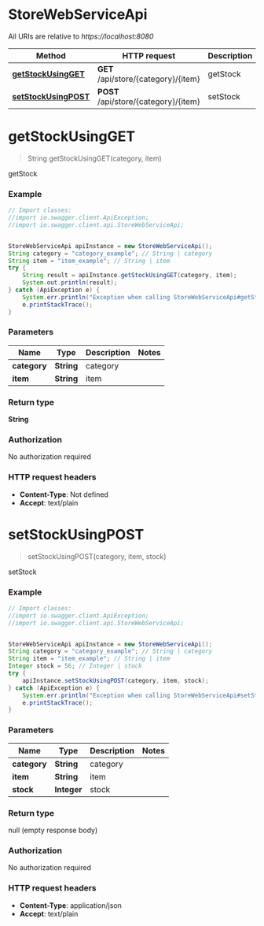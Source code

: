 # StoreWebServiceApi

All URIs are relative to *https://localhost:8080*

Method | HTTP request | Description
------------- | ------------- | -------------
[**getStockUsingGET**](StoreWebServiceApi.md#getStockUsingGET) | **GET** /api/store/{category}/{item} | getStock
[**setStockUsingPOST**](StoreWebServiceApi.md#setStockUsingPOST) | **POST** /api/store/{category}/{item} | setStock


<a name="getStockUsingGET"></a>
# **getStockUsingGET**
> String getStockUsingGET(category, item)

getStock

### Example
```java
// Import classes:
//import io.swagger.client.ApiException;
//import io.swagger.client.api.StoreWebServiceApi;


StoreWebServiceApi apiInstance = new StoreWebServiceApi();
String category = "category_example"; // String | category
String item = "item_example"; // String | item
try {
    String result = apiInstance.getStockUsingGET(category, item);
    System.out.println(result);
} catch (ApiException e) {
    System.err.println("Exception when calling StoreWebServiceApi#getStockUsingGET");
    e.printStackTrace();
}
```

### Parameters

Name | Type | Description  | Notes
------------- | ------------- | ------------- | -------------
 **category** | **String**| category |
 **item** | **String**| item |

### Return type

**String**

### Authorization

No authorization required

### HTTP request headers

 - **Content-Type**: Not defined
 - **Accept**: text/plain

<a name="setStockUsingPOST"></a>
# **setStockUsingPOST**
> setStockUsingPOST(category, item, stock)

setStock

### Example
```java
// Import classes:
//import io.swagger.client.ApiException;
//import io.swagger.client.api.StoreWebServiceApi;


StoreWebServiceApi apiInstance = new StoreWebServiceApi();
String category = "category_example"; // String | category
String item = "item_example"; // String | item
Integer stock = 56; // Integer | stock
try {
    apiInstance.setStockUsingPOST(category, item, stock);
} catch (ApiException e) {
    System.err.println("Exception when calling StoreWebServiceApi#setStockUsingPOST");
    e.printStackTrace();
}
```

### Parameters

Name | Type | Description  | Notes
------------- | ------------- | ------------- | -------------
 **category** | **String**| category |
 **item** | **String**| item |
 **stock** | **Integer**| stock |

### Return type

null (empty response body)

### Authorization

No authorization required

### HTTP request headers

 - **Content-Type**: application/json
 - **Accept**: text/plain

